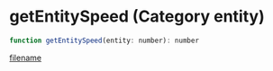 # getEntitySpeed (Category entity)

```js
function getEntitySpeed(entity: number): number
```

[filename](getEntitySpeed_m.md ':include')